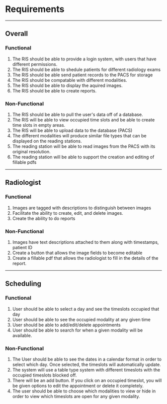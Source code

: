 # Requirements
---
## Overall

### Functional
1. The RIS should be able to provide a login system, with users that have different permissions.
2. The RIS should be able to shedule patients for different radiology exams
3. The RIS should be able send patient records to the PACS for storage
4. The RIS should be compatable with different modalities.
5. The RIS should be able to display the aquired images.
6. The RIS should be able to create reports.

### Non-Functional
1. The RIS should be able to pull the user's data off of a database.
2. The RIS will be able to view occupied time slots and be able to create time slots in empty areas.
3. The RIS will be able to upload data to the database (PACS)
4. The different modalities will produce similar file types that can be displayed on the reading stations.
5. The reading station will be able to read images from the PACS with its original resolution.
6. The reading station will be able to support the creation and editing of fillable pdfs

---
## Radiologist

### Functional
1. Images are tagged with descriptions to distinguish between images
2. Facilitate the ability to create, edit, and delete images.
3. Create the ability to do reports

### Non-Functional
1. Images have text descriptions attached to them along with timestamps, patient ID
2. Create a button that allows the image fields to become editable
3. Create a fillable pdf that allows the radiologist to fill in the details of the report.

---
## Scheduling

### Functional
1. User should be able to select a day and see the timeslots occupied that day
2. User should be able to see the occupied modality at any given time
3. User should be able to add/edit/delete appointments
4. User should be able to search for when a given modality will be available.

### Non-Functional
1. The User should be able to see the dates in a calendar format in order to select which day. Once selected, the timeslots will automatically update.
2. The system will use a table type system with different timeslots with the occupied timeslots blocked off.
3. There will be an add button. If you click on an occupied timeslot, you will be given options to edit the appointment or delete it completely.
4. The user should be able to choose which modalities to view or hide in order to view which timeslots are open for any given modality.
